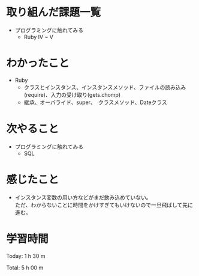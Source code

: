 # 取り組んだ課題一覧
- プログラミングに触れてみる
  - Ruby IV ~ V

# わかったこと
- Ruby 
  - クラスとインスタンス、インスタンスメソッド、ファイルの読み込み(require)、入力の受け取り(gets.chomp)
  - 継承、オーバライド、super、　クラスメソッド、Dateクラス

# 次やること
- プログラミングに触れてみる
  - SQL

# 感じたこと  
- インスタンス変数の用い方などがまだ飲み込めていない。  
  ただ、わからないことに時間をかけすぎてもいけないので一旦飛ばして先に進む。

# 学習時間
Today: 1 h 30 m

Total: 5 h 00 m
